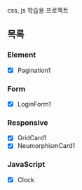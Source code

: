 css, js 학습용 프로젝트

## 목록

### Element
- [x] Pagination1
### Form
- [x] LoginForm1
### Responsive
- [x] GridCard1
- [X] NeumorphismCard1
### JavaScript
- [x] Clock